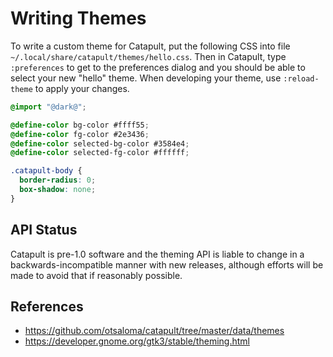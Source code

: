 Writing Themes
==============

To write a custom theme for Catapult, put the following CSS into file
`~/.local/share/catapult/themes/hello.css`. Then in Catapult, type
`:preferences` to get to the preferences dialog and you should be able
to select your new "hello" theme. When developing your theme, use
`:reload-theme` to apply your changes.

```css
@import "@dark@";

@define-color bg-color #ffff55;
@define-color fg-color #2e3436;
@define-color selected-bg-color #3584e4;
@define-color selected-fg-color #ffffff;

.catapult-body {
  border-radius: 0;
  box-shadow: none;
}
```

## API Status

Catapult is pre-1.0 software and the theming API is liable to change in
a backwards-incompatible manner with new releases, although efforts will
be made to avoid that if reasonably possible.

## References

* https://github.com/otsaloma/catapult/tree/master/data/themes
* https://developer.gnome.org/gtk3/stable/theming.html
